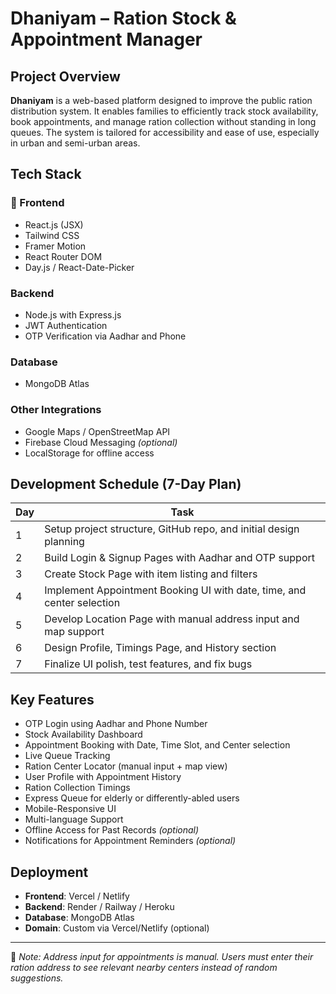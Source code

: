# Dhaniyam – Ration Stock & Appointment Manager

##  Project Overview
**Dhaniyam** is a web-based platform designed to improve the public ration distribution system. It enables families to efficiently track stock availability, book appointments, and manage ration collection without standing in long queues. The system is tailored for accessibility and ease of use, especially in urban and semi-urban areas.

##  Tech Stack

### 🔹 Frontend
- React.js (JSX)
- Tailwind CSS
- Framer Motion
- React Router DOM
- Day.js / React-Date-Picker

###  Backend
- Node.js with Express.js
- JWT Authentication
- OTP Verification via Aadhar and Phone

###  Database
- MongoDB Atlas

###  Other Integrations
- Google Maps / OpenStreetMap API
- Firebase Cloud Messaging *(optional)*
- LocalStorage for offline access

##  Development Schedule (7-Day Plan)
| Day | Task |
|-----|------|
| 1 | Setup project structure, GitHub repo, and initial design planning |
| 2 | Build Login & Signup Pages with Aadhar and OTP support |
| 3 | Create Stock Page with item listing and filters |
| 4 | Implement Appointment Booking UI with date, time, and center selection |
| 5 | Develop Location Page with manual address input and map support |
| 6 | Design Profile, Timings Page, and History section |
| 7 | Finalize UI polish, test features, and fix bugs |

##  Key Features
- OTP Login using Aadhar and Phone Number
- Stock Availability Dashboard
- Appointment Booking with Date, Time Slot, and Center selection
- Live Queue Tracking
- Ration Center Locator (manual input + map view)
- User Profile with Appointment History
- Ration Collection Timings
- Express Queue for elderly or differently-abled users
- Mobile-Responsive UI
- Multi-language Support
- Offline Access for Past Records *(optional)*
- Notifications for Appointment Reminders *(optional)*

##  Deployment
- **Frontend**: Vercel / Netlify
- **Backend**: Render / Railway / Heroku
- **Database**: MongoDB Atlas
- **Domain**: Custom via Vercel/Netlify (optional)

---

📌 *Note: Address input for appointments is manual. Users must enter their ration address to see relevant nearby centers instead of random suggestions.*